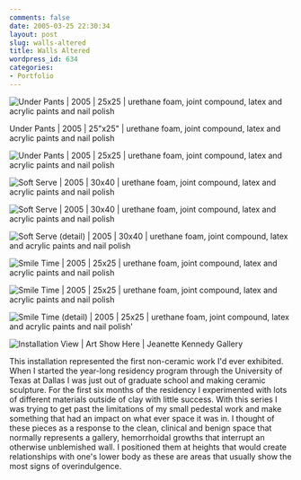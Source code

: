 ```yaml
---
comments: false
date: 2005-03-25 22:30:34
layout: post
slug: walls-altered
title: Walls Altered
wordpress_id: 634
categories:
- Portfolio
---
```


![Under Pants | 2005 | 25x25 | urethane foam, joint compound, latex and acrylic paints and nail polish](http://ryanfitzer.com/main/wp-content/uploads/2007/12/up-front.jpg)

Under Pants | 2005 | 25"x25" | urethane foam, joint compound, latex and acrylic paints and nail polish

![Under Pants | 2005 | 25x25 | urethane foam, joint compound, latex and acrylic paints and nail polish](http://ryanfitzer.com/main/wp-content/uploads/2007/12/up-side.jpg)

![Soft Serve | 2005 | 30x40 | urethane foam, joint compound, latex and acrylic paints and nail polish](http://ryanfitzer.com/main/wp-content/uploads/2007/12/ss-front.jpg)

![Soft Serve | 2005 | 30x40 | urethane foam, joint compound, latex and acrylic paints and nail polish](http://ryanfitzer.com/main/wp-content/uploads/2007/12/ss-side.jpg)

![Soft Serve (detail) | 2005 | 30x40 | urethane foam, joint compound, latex and acrylic paints and nail polish](http://ryanfitzer.com/main/wp-content/uploads/2007/12/ss-detail.jpg)

![Smile Time | 2005 | 25x25 | urethane foam, joint compound, latex and acrylic paints and nail polish](http://ryanfitzer.com/main/wp-content/uploads/2007/12/st-front.jpg)

![Smile Time | 2005 | 25x25 | urethane foam, joint compound, latex and acrylic paints and nail polish](http://ryanfitzer.com/main/wp-content/uploads/2007/12/st-side.jpg)

![Smile Time (detail) | 2005 | 25x25 | urethane foam, joint compound, latex and acrylic paints and nail polish'](http://ryanfitzer.com/main/wp-content/uploads/2007/12/st-detail.jpg)

![Installation View | Art Show Here | Jeanette Kennedy Gallery](http://ryanfitzer.com/main/wp-content/uploads/2007/12/ash-install.jpg)

This installation represented the first non-ceramic work I'd ever exhibited. When I started the year-long residency program through the University of Texas at Dallas I was just out of graduate school and making ceramic sculpture. For the first six months of the residency I experimented with lots of different materials outside of clay with little success. With this series I was trying to get past the limitations of my small pedestal work and make something that had an impact on what ever space it was in. I thought of these pieces as a response to the clean, clinical and benign space that normally represents a gallery, hemorrhoidal growths that interrupt an otherwise unblemished wall. I positioned them at heights that would create relationships with one's lower body as these are areas that usually show the most signs of overindulgence.
